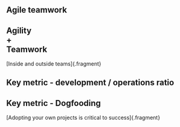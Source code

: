 #

## Agile teamwork

## Agility <br/> + <br/>Teamwork

[Inside and outside teams]{.fragment}

## Key metric - development / operations ratio

## Key metric - Dogfooding
[Adopting your own projects is critical to success]{.fragment}


